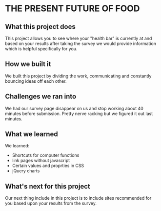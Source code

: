 
# THE PRESENT FUTURE OF FOOD
## What this project does
This project allows you to see where your "health bar" is currently at and based on your results after taking the survey
 we would provide information which is helpful specifically for you.
 
## How we built it
We built this project by dividing the work, communicating and constantly bouncing ideas off each other.


## Challenges we ran into
We had our survey page disappear on us and stop working about 40 minutes before submission.
Pretty nerve racking but we figured it out last minutes. 

## What we learned 
We learned: 
-  Shortcuts for computer functions
-  link pages without javascript
-  Certain values and proprties in CSS
-  jQuery charts


## What's next for this project 
Our next thing include in this project is to include sites recommended for you based upon your results from the survey.

